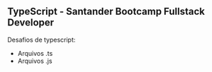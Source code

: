 ## TypeScript - Santander Bootcamp Fullstack Developer

Desafios de typescript:
 - Arquivos .ts
 - Arquivos .js